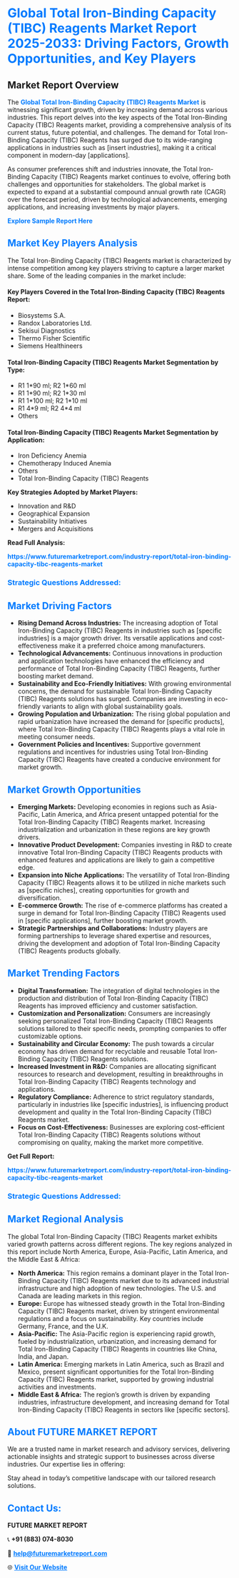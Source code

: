<h1 style="color: #007BFF;">Global Total Iron-Binding Capacity (TIBC) Reagents Market Report 2025-2033: Driving Factors, Growth Opportunities, and Key Players</h1>

<section id="overview">
<h2>Market Report Overview</h2>
<p>The <a href="https://www.futuremarketreport.com/industry-report/total-iron-binding-capacity-tibc-reagents-market" style="color: #007BFF; text-decoration: none;"><strong>Global Total Iron-Binding Capacity (TIBC) Reagents Market</strong></a> is witnessing significant growth, driven by increasing demand across various industries. This report delves into the key aspects of the Total Iron-Binding Capacity (TIBC) Reagents market, providing a comprehensive analysis of its current status, future potential, and challenges. The demand for Total Iron-Binding Capacity (TIBC) Reagents has surged due to its wide-ranging applications in industries such as [insert industries], making it a critical component in modern-day [applications].</p>
<p>As consumer preferences shift and industries innovate, the Total Iron-Binding Capacity (TIBC) Reagents market continues to evolve, offering both challenges and opportunities for stakeholders. The global market is expected to expand at a substantial compound annual growth rate (CAGR) over the forecast period, driven by technological advancements, emerging applications, and increasing investments by major players.</p>
</section>

<section id="overview">
<p><a href="https://www.futuremarketreport.com/request-sample/reportId=127385" style="color: #007BFF; text-decoration: none;"><strong>Explore Sample Report Here</strong></a></p>
</section>

<section id="key-players">
<h2 style="color: #007BFF;">Market Key Players Analysis</h2>
<p>The Total Iron-Binding Capacity (TIBC) Reagents market is characterized by intense competition among key players striving to capture a larger market share. Some of the leading companies in the market include:</p>
<h4>Key Players Covered in the Total Iron-Binding Capacity (TIBC) Reagents Report:</h4>
<ul><li>Biosystems S.A.</li><li>Randox Laboratories Ltd.</li><li>Sekisui Diagnostics</li><li>Thermo Fisher Scientific</li><li>Siemens Healthineers</li></ul>
<h4>Total Iron-Binding Capacity (TIBC) Reagents Market Segmentation by Type:</h4>
<ul><li>R1 1*90 ml; R2 1*60 ml</li><li>R1 1*90 ml; R2 1*30 ml</li><li>R1 1*100 ml; R2 1*10 ml</li><li>R1 4*9 ml; R2 4*4 ml</li><li>Others</li></ul>

<h4>Total Iron-Binding Capacity (TIBC) Reagents Market Segmentation by Application:</h4>
<ul><li>Iron Deficiency Anemia</li><li>Chemotherapy Induced Anemia</li><li>Others</li><li>Total Iron-Binding Capacity (TIBC) Reagents</li></ul>
<p><strong>Key Strategies Adopted by Market Players:</strong></p>
<ul>
<li>Innovation and R&D</li>
<li>Geographical Expansion</li>
<li>Sustainability Initiatives</li>
<li>Mergers and Acquisitions</li>
</ul>
</section>

<section>
<p><strong>Read Full Analysis: </strong></p><a href="https://www.futuremarketreport.com/industry-report/total-iron-binding-capacity-tibc-reagents-market" style="color: #007BFF; text-decoration: none;"><strong>https://www.futuremarketreport.com/industry-report/total-iron-binding-capacity-tibc-reagents-market</strong></a>
<h3 style="color: #007BFF;">Strategic Questions Addressed:</h3>
</section>

<section id="driving-factors">
<h2 style="color: #007BFF;">Market Driving Factors</h2>
<ul>
<li><strong>Rising Demand Across Industries:</strong> The increasing adoption of Total Iron-Binding Capacity (TIBC) Reagents in industries such as [specific industries] is a major growth driver. Its versatile applications and cost-effectiveness make it a preferred choice among manufacturers.</li>
<li><strong>Technological Advancements:</strong> Continuous innovations in production and application technologies have enhanced the efficiency and performance of Total Iron-Binding Capacity (TIBC) Reagents, further boosting market demand.</li>
<li><strong>Sustainability and Eco-Friendly Initiatives:</strong> With growing environmental concerns, the demand for sustainable Total Iron-Binding Capacity (TIBC) Reagents solutions has surged. Companies are investing in eco-friendly variants to align with global sustainability goals.</li>
<li><strong>Growing Population and Urbanization:</strong> The rising global population and rapid urbanization have increased the demand for [specific products], where Total Iron-Binding Capacity (TIBC) Reagents plays a vital role in meeting consumer needs.</li>
<li><strong>Government Policies and Incentives:</strong> Supportive government regulations and incentives for industries using Total Iron-Binding Capacity (TIBC) Reagents have created a conducive environment for market growth.</li>
</ul>
</section>

<section id="growth-opportunities">
<h2 style="color: #007BFF;">Market Growth Opportunities</h2>
<ul>
<li><strong>Emerging Markets:</strong> Developing economies in regions such as Asia-Pacific, Latin America, and Africa present untapped potential for the Total Iron-Binding Capacity (TIBC) Reagents market. Increasing industrialization and urbanization in these regions are key growth drivers.</li>
<li><strong>Innovative Product Development:</strong> Companies investing in R&D to create innovative Total Iron-Binding Capacity (TIBC) Reagents products with enhanced features and applications are likely to gain a competitive edge.</li>
<li><strong>Expansion into Niche Applications:</strong> The versatility of Total Iron-Binding Capacity (TIBC) Reagents allows it to be utilized in niche markets such as [specific niches], creating opportunities for growth and diversification.</li>
<li><strong>E-commerce Growth:</strong> The rise of e-commerce platforms has created a surge in demand for Total Iron-Binding Capacity (TIBC) Reagents used in [specific applications], further boosting market growth.</li>
<li><strong>Strategic Partnerships and Collaborations:</strong> Industry players are forming partnerships to leverage shared expertise and resources, driving the development and adoption of Total Iron-Binding Capacity (TIBC) Reagents products globally.</li>
</ul>
</section>

<section id="trending-factors">
<h2 style="color: #007BFF;">Market Trending Factors</h2>
<ul>
<li><strong>Digital Transformation:</strong> The integration of digital technologies in the production and distribution of Total Iron-Binding Capacity (TIBC) Reagents has improved efficiency and customer satisfaction.</li>
<li><strong>Customization and Personalization:</strong> Consumers are increasingly seeking personalized Total Iron-Binding Capacity (TIBC) Reagents solutions tailored to their specific needs, prompting companies to offer customizable options.</li>
<li><strong>Sustainability and Circular Economy:</strong> The push towards a circular economy has driven demand for recyclable and reusable Total Iron-Binding Capacity (TIBC) Reagents solutions.</li>
<li><strong>Increased Investment in R&D:</strong> Companies are allocating significant resources to research and development, resulting in breakthroughs in Total Iron-Binding Capacity (TIBC) Reagents technology and applications.</li>
<li><strong>Regulatory Compliance:</strong> Adherence to strict regulatory standards, particularly in industries like [specific industries], is influencing product development and quality in the Total Iron-Binding Capacity (TIBC) Reagents market.</li>
<li><strong>Focus on Cost-Effectiveness:</strong> Businesses are exploring cost-efficient Total Iron-Binding Capacity (TIBC) Reagents solutions without compromising on quality, making the market more competitive.</li>
</ul>
</section>

<section>
<p><strong>Get Full Report: </strong></p><a href="https://www.futuremarketreport.com/industry-report/total-iron-binding-capacity-tibc-reagents-market" style="color: #007BFF; text-decoration: none;"><strong>https://www.futuremarketreport.com/industry-report/total-iron-binding-capacity-tibc-reagents-market</strong></a>
<h3 style="color: #007BFF;">Strategic Questions Addressed:</h3>
</section>


<section id="regional-analysis">
<h2 style="color: #007BFF;">Market Regional Analysis</h2>
<p>The global Total Iron-Binding Capacity (TIBC) Reagents market exhibits varied growth patterns across different regions. The key regions analyzed in this report include North America, Europe, Asia-Pacific, Latin America, and the Middle East & Africa:</p>
<ul>
<li><strong>North America:</strong> This region remains a dominant player in the Total Iron-Binding Capacity (TIBC) Reagents market due to its advanced industrial infrastructure and high adoption of new technologies. The U.S. and Canada are leading markets in this region.</li>
<li><strong>Europe:</strong> Europe has witnessed steady growth in the Total Iron-Binding Capacity (TIBC) Reagents market, driven by stringent environmental regulations and a focus on sustainability. Key countries include Germany, France, and the U.K.</li>
<li><strong>Asia-Pacific:</strong> The Asia-Pacific region is experiencing rapid growth, fueled by industrialization, urbanization, and increasing demand for Total Iron-Binding Capacity (TIBC) Reagents in countries like China, India, and Japan.</li>
<li><strong>Latin America:</strong> Emerging markets in Latin America, such as Brazil and Mexico, present significant opportunities for the Total Iron-Binding Capacity (TIBC) Reagents market, supported by growing industrial activities and investments.</li>
<li><strong>Middle East & Africa:</strong> The region’s growth is driven by expanding industries, infrastructure development, and increasing demand for Total Iron-Binding Capacity (TIBC) Reagents in sectors like [specific sectors].</li>
</ul>
</section>

<footer>
<h2 style="color: #007BFF;">About FUTURE MARKET REPORT</h2>
<p>We are a trusted name in market research and advisory services, delivering actionable insights and strategic support to businesses across diverse industries. Our expertise lies in offering:</p>

<p>Stay ahead in today’s competitive landscape with our tailored research solutions.</p>

<h2 style="color: #007BFF;">Contact Us:</h2>
<p><strong>FUTURE MARKET REPORT</strong></p>
<p>📞 <strong>+91 (883) 074-8030</strong></p>
<p>📧 <strong><a href="mailto:help@futuremarketreport.com" style="color: #007BFF;">help@futuremarketreport.com</a></strong></p>
<p>🌐 <strong><a href="https://www.futuremarketreport.com/" style="color: #007BFF;">Visit Our Website</a></strong></p>
</footer>